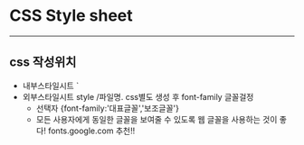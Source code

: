 # CSS Style sheet
-----
## css 작성위치
* 내부스타일시트 <head><style>여기작성</style></head>`
* 외부스타일시트 style /파일명. css별도 생성 후 
    <link rel="stylesheet" href="./styles/파일명.css>`
    ----------
## font-family 글꼴걸정
* 선택자 {font-family:'대표글꼴','보조글꼴'}
* 모든 사용자에게 동일한 글꼴을 보여줄 수 있도록 웹 글꼴을 사용하는 것이 좋다! 
  fonts.google.com 추천!!
    